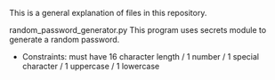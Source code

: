 This is a general explanation of files in this repository.
 
 random_password_generator.py
 This program uses secrets module to generate a random password.
- Constraints: must have 16 character length / 1 number / 1 special character / 1 uppercase / 1 lowercase
